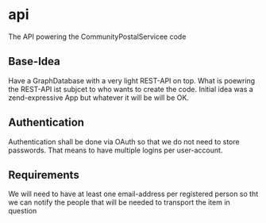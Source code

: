 # api
The API powering the CommunityPostalServicee code

## Base-Idea

Have a GraphDatabase with a very light REST-API on top. What is poewring the REST-API ist subjcet to who wants to create the code. Initial idea was a zend-expressive App but whatever it will be will be OK.

## Authentication

Authentication shall be done via OAuth so that we do not need to store passwords. That means to have multiple logins per user-account.

## Requirements

We will need to have at least one email-address per registered person so tht we can notify the people that will be needed to transport the item in question
